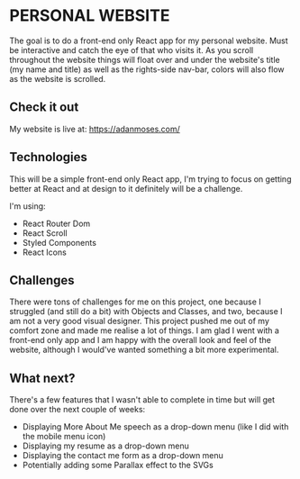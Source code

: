 # PERSONAL WEBSITE

The goal is to do a front-end only React app for my personal website. Must be interactive and catch the eye of that who visits it. As you scroll throughout the website things will float over and under the website's title (my name and title) as well as the rights-side nav-bar, colors will also flow as the website is scrolled.

## Check it out

My website is live at:
https://adanmoses.com/


## Technologies

This will be a simple front-end only React app, I'm trying to focus on getting better at React and at design to it definitely will be a challenge.

I'm using:

- React Router Dom
- React Scroll
- Styled Components
- React Icons


## Challenges

There were tons of challenges for me on this project, one because I struggled (and still do a bit) with Objects and Classes, and two, because I am not a very good visual designer. This project pushed me out of my comfort zone and made me realise a lot of things. I am glad I went with a front-end only app and I am happy with the overall look and feel of the website, although I would've wanted something a bit more experimental. 


## What next?

There's a few features that I wasn't able to complete in time but will get done over the next couple of weeks:

- Displaying More About Me speech as a drop-down menu (like I did with the mobile menu icon)
- Displaying my resume as a drop-down menu 
- Displaying the contact me form as a drop-down menu
- Potentially adding some Parallax effect to the SVGs